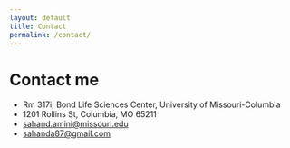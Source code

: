 ```yaml
---
layout: default
title: Contact
permalink: /contact/
---
```


# Contact me

- Rm 317i, Bond Life Sciences Center, University of Missouri-Columbia
- 1201 Rollins St, Columbia, MO 65211
- sahand.amini@missouri.edu
- sahanda87@gmail.com
